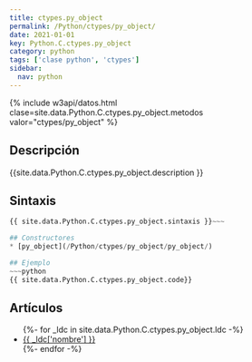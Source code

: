 ```yaml
---
title: ctypes.py_object
permalink: /Python/ctypes/py_object/
date: 2021-01-01
key: Python.C.ctypes.py_object
category: python
tags: ['clase python', 'ctypes']
sidebar: 
  nav: python
---
```


{% include w3api/datos.html clase=site.data.Python.C.ctypes.py_object.metodos valor="ctypes/py_object" %}

## Descripción
{{site.data.Python.C.ctypes.py_object.description }}

## Sintaxis
~~~python
{{ site.data.Python.C.ctypes.py_object.sintaxis }}~~~

## Constructores
* [py_object](/Python/ctypes/py_object/py_object/)

## Ejemplo
~~~python
{{ site.data.Python.C.ctypes.py_object.code}}
~~~

## Artículos
<ul>
{%- for _ldc in site.data.Python.C.ctypes.py_object.ldc -%}
   <li>
       <a href="{{_ldc['url'] }}">{{ _ldc['nombre'] }}</a>
   </li>
{%- endfor -%}
</ul>
